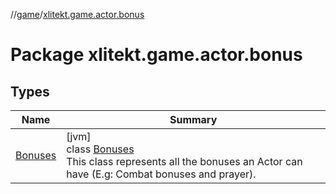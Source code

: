 //[game](../../index.md)/[xlitekt.game.actor.bonus](index.md)

# Package xlitekt.game.actor.bonus

## Types

| Name | Summary |
|---|---|
| [Bonuses](-bonuses/index.md) | [jvm]<br>class [Bonuses](-bonuses/index.md)<br>This class represents all the bonuses an Actor can have (E.g: Combat bonuses and prayer). |

